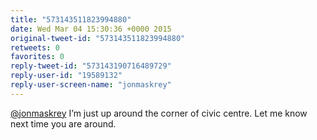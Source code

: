 ```yaml
---
title: "573143511823994880"
date: Wed Mar 04 15:30:36 +0000 2015
original-tweet-id: "573143511823994880"
retweets: 0
favorites: 0
reply-tweet-id: "573143190716489729"
reply-user-id: "19589132"
reply-user-screen-name: "jonmaskrey"
---
```

<a href="https://twitter.com/jonmaskrey">@jonmaskrey</a> I’m just up around the corner of civic centre. Let me know next time you are around.
